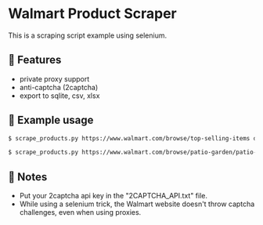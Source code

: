 # Walmart Product Scraper
This is a scraping script example using selenium.

##  :book: Features
* private proxy support
* anti-captcha (2captcha)
* export to sqlite, csv, xlsx

##  :memo: Example usage

```bash
$ scrape_products.py https://www.walmart.com/browse/top-selling-items data.csv
```

```bash
$ scrape_products.py https://www.walmart.com/browse/patio-garden/patio-chairs-seating/5428_91416_4843476?povid=91416+%7C+2019-03-01+%7C+PatioChairsandSeatingFC sqldata.db proxy:port:username:password
```

## :memo: Notes
* Put your 2captcha api key in the "2CAPTCHA_API.txt" file.
* While using a selenium trick, the Walmart website doesn't throw captcha challenges, even when using proxies.
